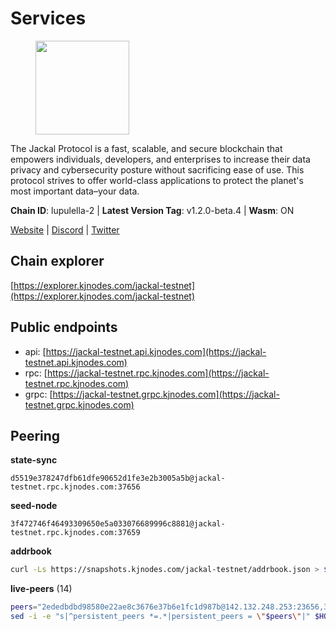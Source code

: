 # Services

<figure><img src="https://raw.githubusercontent.com/kj89/testnet_manuals/main/pingpub/logos/jackal.png" width="150" alt=""><figcaption></figcaption></figure>

The Jackal Protocol is a fast, scalable, and secure blockchain that empowers  individuals, developers, and enterprises to increase their data privacy and  cybersecurity posture without sacrificing ease of use. This protocol strives  to offer world-class applications to protect the planet's most important data–your data.

**Chain ID**: lupulella-2 | **Latest Version Tag**: v1.2.0-beta.4 | **Wasm**: ON

[Website](https://jackalprotocol.com) | [Discord](https://discord.com/invite/5GKym3p6rj) | [Twitter](https://twitter.com/Jackal_Protocol)




## Chain explorer
[https://explorer.kjnodes.com/jackal-testnet](https://explorer.kjnodes.com/jackal-testnet)

## Public endpoints

* api: [https://jackal-testnet.api.kjnodes.com](https://jackal-testnet.api.kjnodes.com)
* rpc: [https://jackal-testnet.rpc.kjnodes.com](https://jackal-testnet.rpc.kjnodes.com)
* grpc: [https://jackal-testnet.grpc.kjnodes.com](https://jackal-testnet.grpc.kjnodes.com)

## Peering

**state-sync**

```text
d5519e378247dfb61dfe90652d1fe3e2b3005a5b@jackal-testnet.rpc.kjnodes.com:37656
```

**seed-node**

```text
3f472746f46493309650e5a033076689996c8881@jackal-testnet.rpc.kjnodes.com:37659
```

**addrbook**
```bash
curl -Ls https://snapshots.kjnodes.com/jackal-testnet/addrbook.json > $HOME/.canine/config/addrbook.json
```

**live-peers** (14)
```bash
peers="2ededbdbd98580e22ae8c3676e37b6e1fc1d987b@142.132.248.253:23656,3e3dabb71f85f8f142b31495f9b012424f90c3f4@57.128.80.37:26656,0e3058446ee9b1ad449b5d3a60d5c4f92dd3785c@65.109.30.12:56656,0394449cab5a29f24dd4f37683d3b7622f27c0fc@65.108.206.118:61156,11b91d243d43e761c96cfbf49f2f2bd06cce2df8@65.109.23.114:17556,d5519e378247dfb61dfe90652d1fe3e2b3005a5b@65.109.68.190:37656,372111fd8c3c11a57cd34db58b2bdd8d2b6e5005@172.104.19.93:26656,6c6c7f370febd64447770da8aec0b9d359d61565@65.109.70.23:17556,451622fd913f6119a67f67e65f3ab82c3fbea529@78.107.253.133:32656,5eedbfbe64b942f4ab54db3842acf3bfab034c24@161.97.74.88:46656,3c6d856a429224201d78c7f28026874d10a27f57@5.75.227.78:26656,b549c1092e37db22576e31f19cbec4b1b3b36503@116.202.227.117:37656,fa10dc1a1dc81ee2741e7f88327cb13d2ab56f54@65.109.23.182:19126,5c2a752c9b1952dbed075c56c600c3a79b58c395@195.3.220.57:26906"
sed -i -e "s|^persistent_peers *=.*|persistent_peers = \"$peers\"|" $HOME/.canine/config/config.toml
```
